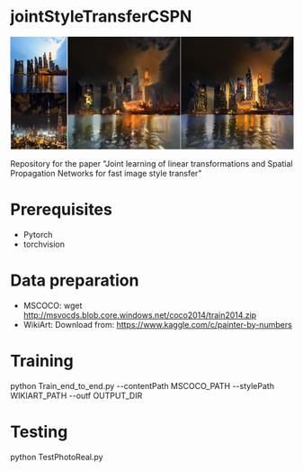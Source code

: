 # jointStyleTransferCSPN
![image](https://github.com/taeerw/jointStyleTransferCSPN/blob/main/images/Slide1.PNG)

Repository for the paper "Joint learning of linear transformations and Spatial Propagation Networks for fast image style transfer"

# Prerequisites
- Pytorch
- torchvision


# Data preparation
- MSCOCO:
  wget http://msvocds.blob.core.windows.net/coco2014/train2014.zip
- WikiArt:
  Download from: https://www.kaggle.com/c/painter-by-numbers
  
  
 # Training
 python Train_end_to_end.py --contentPath MSCOCO_PATH --stylePath WIKIART_PATH --outf OUTPUT_DIR
 
 # Testing
 python TestPhotoReal.py
  
